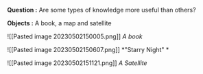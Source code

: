 
**Question :** Are some types of knowledge more useful than others?

**Objects :**  A book, a map and satellite

![[Pasted image 20230502150005.png]]
*A book*

![[Pasted image 20230502150607.png]]
*"Starry Night"  *

![[Pasted image 20230502151121.png]]
*A Satellite*

